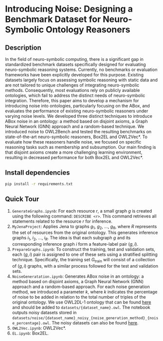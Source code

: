 # Introducing Noise: Designing a Benchmark Dataset for Neuro-Symbolic Ontology Reasoners

## Description

In the field of neuro-symbolic computing, there is a significant gap in standardized benchmark datasets specifically designed for evaluating neuro-symbolic reasoning systems. Currently, no benchmarks or evaluation frameworks have been explicitly developed for this purpose. Existing datasets largely focus on assessing symbolic reasoning with static data and are not tailored to unique challenges of integrating neuro-symbolic methods. Consequently, most evaluations rely on publicly available ontologies, which fail to address the distinct needs of neuro-symbolic integration. Therefore, this paper aims to develop a mechanism for introducing noise into ontologies, particularly focusing on the ABox, and evaluates the performance of existing neuro-symbolic reasoners under varying noise levels. We developed three distinct techniques to introduce ABox noise in an ontology: a method based on disjoint axioms, a Graph Neural Network (GNN) approach and a random-based technique. We introduced noise to OWL2Bench and tested the resulting benchmarks on state-of-the-art neuro-symbolic reasoners, Box2EL and OWL2Vec*. To evaluate how these reasoners handle noise, we focused on specific reasoning tasks such as membership and subsumption. Our main finding is that disjoint axioms create a more challenging learning environment, resulting in decreased performance for both Box2EL and OWL2Vec*.

## Install dependencies

```bash
pip install -r requirements.txt
```

## Quick Tour

1. `GenerateGraphs.ipynb`: 
For each resource $r$, a small graph $g$ is created using the following command: ```DESCRIBE <r>```. This command retrieves all statements related to the resource $r$ for inference.
2. `MyJenaProject`: 
Applies Jena to graphs $g_1$, $g_2$, ..., $g_R$, where $R$ represents the set of resources from the original ontology. This generates inference graphs $i_1$, $i_2$, ..., $i_R$. The idea is that each subgraph $g$ and its corresponding inference graph $i$ form a feature-label pair $(g, i)$.
3. `PrepareGraphs.ipynb`: 
To construct the training, test and validation sets, each $(g, i)$ pair is assigned to one of these sets using a stratified splitting technique. Specifically, the training set $G_{\text{train}}$ will consist of a collection of $(g, i)$ graphs, with a similar process followed for the test and validation sets.
4. `NoiseGeneratation.ipynb`: 
Generates ABox noise in an ontology: a method based on disjoint axioms, a Graph Neural Network (GNN) approach and a random-based approach. For each noise generation method, we introduced a parameter $k$, where $k$ indicates the percentage of noise to be added in relation to the total number of triples of the original ontology.
We use OWL2DL-1 ontology that can be found [here](https://drive.google.com/drive/folders/1HYURRLaQkLK8cQwV-UBNKK4_Zur2nU68?usp=drive_link) and should be added to `datasets/{dataset_name}.owl`.
The notebook outputs noisy datasets stored in `datasets/noise/{dataset_name}_noisy_{noise_generation_method}_{noise_percentage}.owl`. The noisy datasets can also be found [here](https://drive.google.com/drive/folders/14TzofCSdxgvXEA5aJ7fhppK8EuN5k2aH?usp=drive_link).
5. `OWL2Vec.ipynb`: OWL2Vec*.
6. `EL.ipynb`: Box2EL.